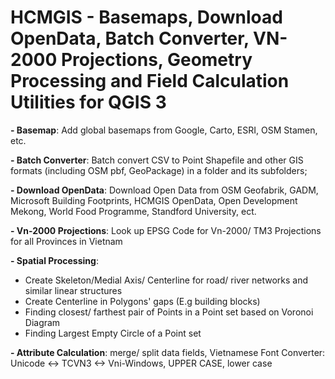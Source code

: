 # HCMGIS - Basemaps, Download OpenData, Batch Converter,  VN-2000 Projections, Geometry Processing and Field Calculation Utilities for QGIS 3

**- Basemap**: Add global basemaps from Google, Carto, ESRI, OSM Stamen, etc.

**- Batch Converter**: Batch convert CSV to Point Shapefile and other GIS formats (including OSM pbf, GeoPackage) in a folder and its subfolders;

**- Download OpenData**:  Download Open Data from OSM Geofabrik, GADM, Microsoft Building Footprints, HCMGIS OpenData, Open Development Mekong, World Food Programme, Standford University, ect.

**- Vn-2000 Projections**:  Look up EPSG Code for Vn-2000/ TM3 Projections for all Provinces in Vietnam


**- Spatial Processing**: 

+ Create Skeleton/Medial Axis/ Centerline for road/ river networks and similar linear structures
+ Create Centerline in Polygons' gaps (E.g building blocks)
+ Finding closest/ farthest pair of Points in a Point set based on Voronoi Diagram
+ Finding Largest Empty Circle of a Point set

**- Attribute Calculation**: merge/ split data fields, Vietnamese Font Converter: Unicode <-> TCVN3 <-> Vni-Windows, UPPER CASE, lower case